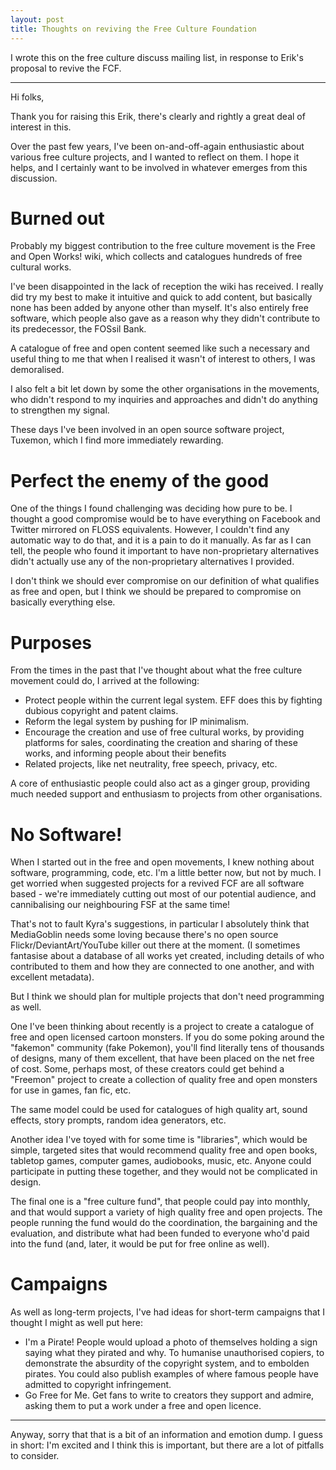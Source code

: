 ```yaml
---
layout: post
title: Thoughts on reviving the Free Culture Foundation
---
```


I wrote this on the free culture discuss mailing list, in response to Erik's proposal to revive the FCF. 

---

Hi folks,

Thank you for raising this Erik, there's clearly and rightly a great deal of interest in this. 

Over the past few years, I've been on-and-off-again enthusiastic about various free culture projects, and I wanted to reflect on them. I hope it helps, and I certainly want to be involved in whatever emerges from this discussion.

Burned out
==========
Probably my biggest contribution to the free culture movement is the Free and Open Works! wiki, which collects and catalogues hundreds of free cultural works. 

I've been disappointed in the lack of reception the wiki has received. I really did try my best to make it intuitive and quick to add content, but basically none has been added by anyone other than myself. It's also entirely free software, which people also gave as a reason why they didn't contribute to its predecessor, the FOSsil Bank. 

A catalogue of free and open content seemed like such a necessary and useful thing to me that when I realised it wasn't of interest to others, I was demoralised. 

I also felt a bit let down by some the other organisations in the movements, who didn't respond to my inquiries and approaches and didn't do anything to strengthen my signal. 

These days I've been involved in an open source software project, Tuxemon, which I find more immediately rewarding. 

Perfect the enemy of the good
==========
One of the things I found challenging was deciding how pure to be. I thought a good compromise would be to have everything on Facebook and Twitter mirrored on FLOSS equivalents. However, I couldn't find any automatic way to do that, and it is a pain to do it manually. As far as I can tell, the people who found it important to have non-proprietary alternatives didn't actually use any of the non-proprietary alternatives I provided. 

I don't think we should ever compromise on our definition of what qualifies as free and open, but I think we should be prepared to compromise on basically everything else. 

Purposes
==========
From the times in the past that I've thought about what the free culture movement could do, I arrived at the following:
* Protect people within the current legal system. EFF does this by fighting dubious copyright and patent claims. 
* Reform the legal system by pushing for IP minimalism.
* Encourage the creation and use of free cultural works, by providing platforms for sales, coordinating the creation and sharing of these works, and informing people about their benefits
* Related projects, like net neutrality, free speech, privacy, etc.

A core of enthusiastic people could also act as a ginger group, providing much needed support and enthusiasm to projects from other organisations. 

No Software!
==========
When I started out in the free and open movements, I knew nothing about software, programming, code, etc. I'm a little better now, but not by much. I get worried when suggested projects for a revived FCF are all software based - we're immediately cutting out most of our potential audience, and cannibalising our neighbouring FSF at the same time!

That's not to fault Kyra's suggestions, in particular I absolutely think that MediaGoblin needs some loving because there's no open source Flickr/DeviantArt/YouTube killer out there at the moment. (I sometimes fantasise about a database of all works yet created, including details of who contributed to them and how they are connected to one another, and with excellent metadata). 

But I think we should plan for multiple projects that don't need programming as well. 

One I've been thinking about recently is a project to create a catalogue of free and open licensed cartoon monsters. If you do some poking around the "fakemon" community (fake Pokemon), you'll find literally tens of thousands of designs, many of them excellent, that have been placed on the net free of cost. Some, perhaps most, of these creators could get behind a "Freemon" project to create a collection of quality free and open monsters for use in games, fan fic, etc. 

The same model could be used for catalogues of high quality  art, sound effects, story prompts, random idea generators, etc. 

Another idea I've toyed with for some time is "libraries", which would be simple, targeted sites that would recommend quality free and open books, tabletop games, computer games, audiobooks, music, etc. Anyone could participate in putting these together, and they would not be complicated in design. 

The final one is a "free culture fund", that people could pay into monthly, and that would support a variety of high quality free and open projects. The people running the fund would do the coordination, the bargaining and the evaluation, and distribute what had been funded to everyone who'd paid into the fund (and, later, it would be put for free online as well). 

Campaigns
==========
As well as long-term projects, I've had ideas for short-term campaigns that I thought I might as well put here: 
* I'm a Pirate! People would upload a photo of themselves holding a sign saying what they pirated and why. To humanise unauthorised copiers, to demonstrate the absurdity of the copyright system, and to embolden pirates. You could also publish examples of where famous people have admitted to copyright infringement. 
* Go Free for Me. Get fans to write to creators they support and admire, asking them to put a work under a free and open licence. 

---

Anyway, sorry that that is a bit of an information and emotion dump. I guess in short: I'm excited and I think this is important, but there are a lot of pitfalls to consider.

